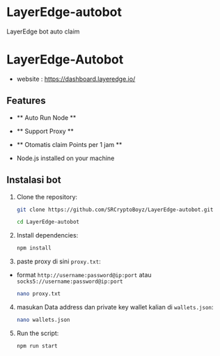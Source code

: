 # LayerEdge-autobot
LayerEdge bot auto claim

# LayerEdge-Autobot

- website : https://dashboard.layeredge.io/

## Features

- ** Auto Run Node **
- ** Support Proxy **
- ** Otomatis claim Points per 1 jam **

- Node.js installed on your machine


## Instalasi bot

1. Clone the repository:
    ```sh
    git clone https://github.com/SRCryptoBoyz/LayerEdge-autobot.git
    ```
    ```sh
    cd LayerEdge-autobot
    ```

3. Install dependencies:
    ```sh
    npm install
    ```
4. paste proxy di sini `proxy.txt`:

-  format 
 `http://username:password@ip:port` atau `socks5://username:password@ip:port`
    ```sh
    nano proxy.txt
    ```

4. masukan Data address dan private key wallet kalian di `wallets.json`: 
    ```sh
    nano wallets.json
    ```
4. Run the script:
    ```sh
    npm run start
    ```
